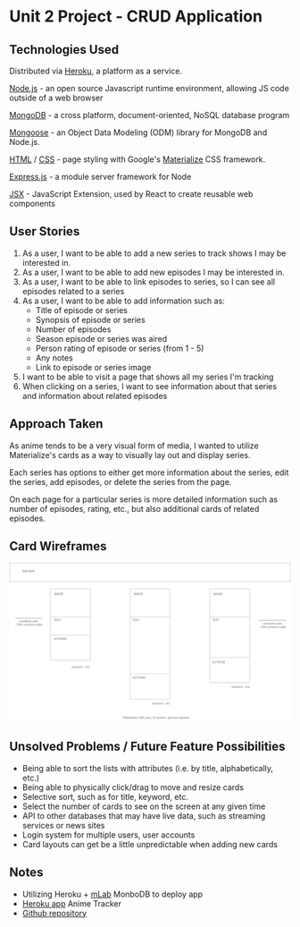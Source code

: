 # Unit 2 Project - CRUD Application

## Technologies Used
Distributed via [Heroku](https://www.heroku.com), a platform as a service. 

[Node.js](https://nodejs.org/en/) - an open source Javascript runtime environment, allowing JS code outside of a web browser

[MongoDB](https://www.mongodb.com) - a cross platform, document-oriented, NoSQL database program

[Mongoose](https://www.mongoosejs.com) - an Object Data Modeling (ODM) library for MongoDB and Node.js.

[HTML](https://developer.mozilla.org/en-US/docs/Web/HTML) / [CSS](https://developer.mozilla.org/en-US/docs/Web/CSS) - page styling with Google's [Materialize](https://materializecss.com) CSS framework.

[Express.js](https://expressjs.com) - a module server framework for Node

[JSX](https://facebook.github.io/jsx/) - JavaScript Extension, used by React to create reusable web components

## User Stories
1. As a user, I want to be able to add a new series to track shows I may be interested in.
2. As a user, I want to be able to add new episodes I may be interested in.
3. As a user, I want to be able to link episodes to series, so I can see all episodes related to a series
4. As a user, I want to be able to add information such as: 
   * Title of episode or series
   * Synopsis of episode or series
   * Number of episodes
   * Season episode or series was aired
   * Person rating of episode or series (from 1 - 5)
   * Any notes
   * Link to episode or series image
5. I want to be able to visit a page that shows all my series I'm tracking
6. When clicking on a series, I want to see information about that series and information about related episodes

## Approach Taken
As anime tends to be a very visual form of media, I wanted to utilize Materialize's cards as a way to visually lay out and display series.

Each series has options to either get more information about the series, edit the series, add episodes, or delete the series from the page. 

On each page for a particular series is more detailed information such as number of episodes, rating, etc., but also additional cards of related episodes. 

## Card Wireframes
![whiteboard](whiteboard.png)

## Unsolved Problems / Future Feature Possibilities
* Being able to sort the lists with attributes (i.e. by title, alphabetically, etc.)
* Being able to physically click/drag to move and resize cards
* Selective sort, such as for title, keyword, etc.
* Select the number of cards to see on the screen at any given time
* API to other databases that may have live data, such as streaming services or news sites
* Login system for multiple users, user accounts
* Card layouts can get be a little unpredictable when adding new cards

## Notes
* Utilizing Heroku + [mLab](https://mlab.com) MonboDB to deploy app
* [Heroku app](https://mae-unit2project.herokuapp.com/anime) Anime Tracker
* [Github repository](https://github.com/timrager/unit2project)